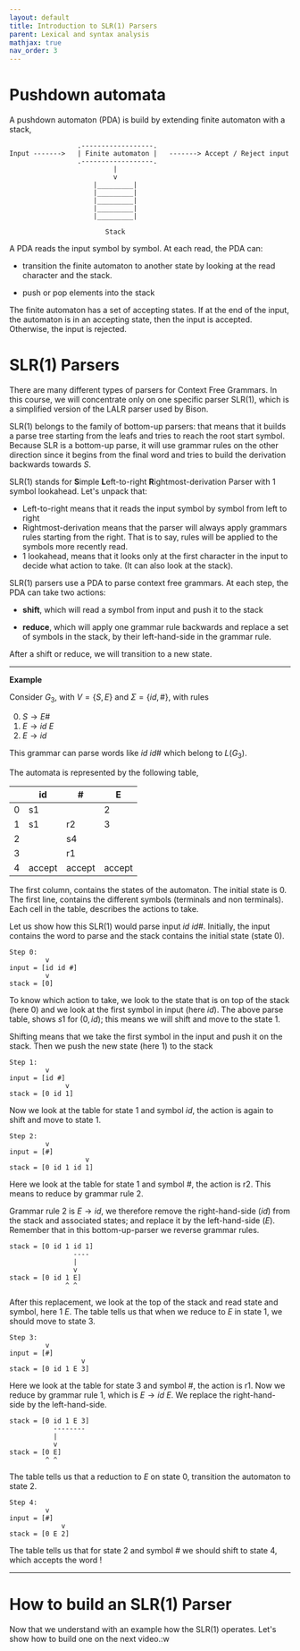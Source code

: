 ```yaml
---
layout: default
title: Introduction to SLR(1) Parsers
parent: Lexical and syntax analysis 
mathjax: true
nav_order: 3
---
```


# Pushdown automata

A pushdown automaton (PDA) is build by extending finite automaton with a stack,

~~~
                 .------------------.
Input ------->   | Finite automaton |   -------> Accept / Reject input
                 .------------------.
                          |
                          v
                     |_________|
                     |_________|
                     |_________|
                     |_________|
                     |_________|

                        Stack
~~~

A PDA reads the input symbol by symbol. At each read, the PDA can:

- transition the finite automaton to another state by looking at the read
  character and the stack.

- push or pop elements into the stack

The finite automaton has a set of accepting states. If at the end of the input,
the automaton is in an accepting state, then the input is accepted. Otherwise,
the input is rejected.

# SLR(1) Parsers

There are many different types of parsers for Context Free Grammars. In this
course, we will concentrate only on one specific parser SLR(1), which is a
simplified version of the LALR parser used by Bison. 

SLR(1) belongs to the family of bottom-up parsers: that means that it builds a
parse tree starting from the leafs and tries to reach the root start symbol.
Because SLR is a bottom-up parse, it will use grammar rules on the other
direction since it begins from the final word and tries to build the derivation
backwards towards $S$.

SLR(1) stands for **S**imple **L**eft-to-right **R**ightmost-derivation Parser with 1 symbol lookahead.
Let's unpack that:

- Left-to-right means that it reads the input symbol by symbol from left to right
- Rightmost-derivation means that the parser will always apply grammars rules starting from the right. That is to say, rules will be applied to the symbols more recently read.
- 1 lookahead, means that it looks only at the first character in the input to decide what action to take. (It can also look at the stack). 

SLR(1) parsers use a PDA to parse context free grammars.
At each step, the PDA can take two actions:

- **shift**, which will read a symbol from input and push it to the stack

- **reduce**, which will apply one grammar rule backwards and replace a set
  of symbols in the stack, by their left-hand-side in the grammar rule.

After a shift or reduce, we will transition to a new state.

***
**Example**

Consider $G_3$, with $V=\{S, E\}$ and $\Sigma=\{id,\#\}$, with rules

0. $S \rightarrow E\#$
1. $E \rightarrow id\ E$
2. $E \rightarrow id$

This grammar can parse words like $id\ id\#$ which belong to $L(G_3)$.

The automata is represented by the following table,

|   | id | #      | E |
|---|----|--------|---|
| 0 | s1 |        | 2 |
| 1 | s1 | r2     | 3 |
| 2 |    | s4     |   |
| 3 |    | r1     |   |
| 4 |accept|accept|accept|

The first column, contains the states of the automaton. The initial state is 0.
The first line, contains the different symbols (terminals and non terminals).
Each cell in the table, describes the actions to take.

Let us show how this SLR(1) would parse input $id\ id\#$.
Initially, the input contains the word to parse and the stack contains the initial state (state 0). 

~~~
Step 0:
         v
input = [id id #]
         v
stack = [0]
~~~

To know which action to take, we look to the state that is on top of the stack (here 0) and we look at the first symbol in input (here $id$). The above parse table, shows $s1$ for $(0,id)$; this means we will shift and move to the state 1.

Shifting means that we take the first symbol in the input and push it on the stack.
Then we push the new state (here 1) to the stack

~~~
Step 1:
         v
input = [id #]
              v
stack = [0 id 1]
~~~

Now we look at the table for state 1 and symbol $id$, the action is again to shift and move to state 1.

~~~
Step 2:
         v
input = [#]
                   v
stack = [0 id 1 id 1]
~~~

Here we look at the table for state 1 and symbol $\#$, the action is r2. This means to reduce by grammar rule 2.

Grammar rule 2 is $E \rightarrow id$, we therefore remove the right-hand-side ($id$) from the stack and associated states; and replace it by the left-hand-side ($E$). Remember that in this bottom-up-parser we reverse grammar rules. 

~~~
stack = [0 id 1 id 1]
                ----
                |
                v
stack = [0 id 1 E]
              ^ ^   
~~~

After this replacement, we look at the top of the stack and read state and symbol, here $1\ E$. The table tells us that when we reduce to $E$ in state 1, we should move to state 3.

~~~
Step 3:
         v
input = [#]
                  v
stack = [0 id 1 E 3]
~~~

Here we look at the table for state 3 and symbol $\#$, the action is r1.
Now we reduce by grammar rule 1, which is $E \rightarrow id\ E$.
We replace the right-hand-side by the left-hand-side.

~~~
stack = [0 id 1 E 3]
           --------
           |
           v
stack = [0 E]
         ^ ^   
~~~

The table tells us that a reduction to $E$ on state 0, transition the automaton
to state 2.

~~~
Step 4:
         v
input = [#]
             v
stack = [0 E 2]
~~~

The table tells us that for state 2 and symbol $\#$ we should shift to state 4,
which accepts the word !

***

# How to build an SLR(1) Parser 

Now that we understand with an example how the SLR(1) operates. Let's show how to build one on the next video.:w

